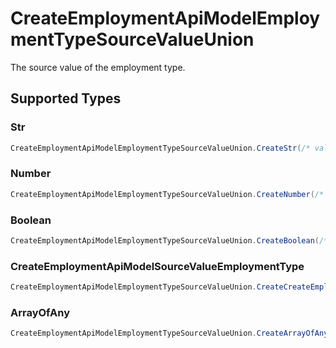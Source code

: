# CreateEmploymentApiModelEmploymentTypeSourceValueUnion

The source value of the employment type.


## Supported Types

### Str

```csharp
CreateEmploymentApiModelEmploymentTypeSourceValueUnion.CreateStr(/* values here */);
```

### Number

```csharp
CreateEmploymentApiModelEmploymentTypeSourceValueUnion.CreateNumber(/* values here */);
```

### Boolean

```csharp
CreateEmploymentApiModelEmploymentTypeSourceValueUnion.CreateBoolean(/* values here */);
```

### CreateEmploymentApiModelSourceValueEmploymentType

```csharp
CreateEmploymentApiModelEmploymentTypeSourceValueUnion.CreateCreateEmploymentApiModelSourceValueEmploymentType(/* values here */);
```

### ArrayOfAny

```csharp
CreateEmploymentApiModelEmploymentTypeSourceValueUnion.CreateArrayOfAny(/* values here */);
```

